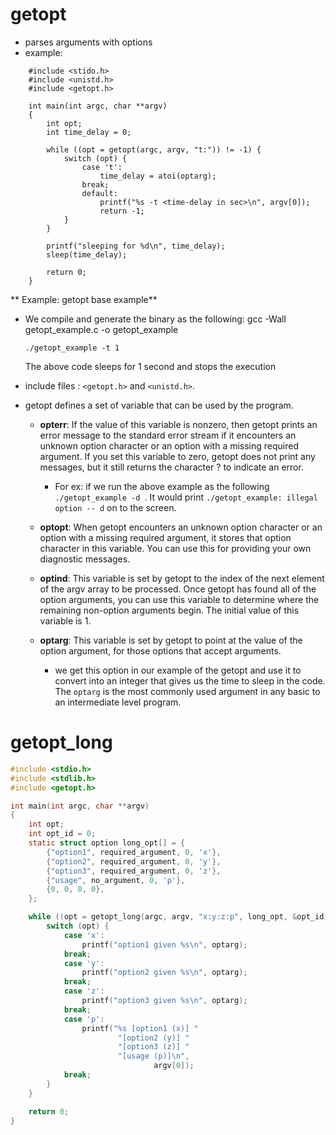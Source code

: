 # getopt


*  parses arguments with options
*  example:

``` 
    #include <stido.h>
    #include <unistd.h>
    #include <getopt.h>
    
    int main(int argc, char **argv)
    {
        int opt;
        int time_delay = 0;
        
        while ((opt = getopt(argc, argv, "t:")) != -1) {
            switch (opt) {
                case 't':
                    time_delay = atoi(optarg);
                break;
                default:
                    printf("%s -t <time-delay in sec>\n", argv[0]);
                    return -1;
            }
        }
        
        printf("sleeping for %d\n", time_delay);
        sleep(time_delay);
        
        return 0;
    }
```
    
**    Example: getopt base example**

* We compile and generate the binary as the following:
      gcc -Wall getopt_example.c -o getopt_example
      
      ./getopt_example -t 1
      
  The above code sleeps for 1 second and stops the execution

* include files : `<getopt.h>` and `<unistd.h>`.
* getopt defines a set of variable that can be used by the program.
  * **opterr**: If the value of this variable is nonzero, then getopt prints an error message to the standard error stream if it encounters an unknown option character or an option with a missing required argument. If you set this variable to zero, getopt does not print any messages, but it still returns the character ? to indicate an error.
    * For ex: if we run the above example as the following `./getopt_example -d `. It would print `./getopt_example: illegal option -- d` on to the screen.

  * **optopt**: When getopt encounters an unknown option character or an option with a missing required argument, it stores that option character in this variable. You can use this for providing your own diagnostic messages.

  * **optind**:  This variable is set by getopt to the index of the next element of the argv array to be processed. Once getopt has found all of the option arguments, you can use this variable to determine where the remaining non-option arguments begin. The initial value of this variable is 1.

  * **optarg**: This variable is set by getopt to point at the value of the option argument, for those options that accept arguments.

    * we get this option in our example of the getopt and use it to convert into an integer that gives us the time to sleep in the code. The `optarg` is the most commonly used argument in any basic to an intermediate level program.


# getopt_long

```c
#include <stdio.h>
#include <stdlib.h>
#include <getopt.h>

int main(int argc, char **argv)
{
    int opt;
    int opt_id = 0;
    static struct option long_opt[] = {
        {"option1", required_argument, 0, 'x'},
        {"option2", required_argument, 0, 'y'},
        {"option3", required_argument, 0, 'z'},
        {"usage", no_argument, 0, 'p'},
        {0, 0, 0, 0},
    };

    while ((opt = getopt_long(argc, argv, "x:y:z:p", long_opt, &opt_id)) != -1) {
        switch (opt) {
            case 'x':
                printf("option1 given %s\n", optarg);
            break;
            case 'y':
                printf("option2 given %s\n", optarg);
            break;
            case 'z':
                printf("option3 given %s\n", optarg);
            break;
            case 'p':
                printf("%s [option1 (x)] "
                        "[option2 (y)] "
                        "[option3 (z)] "
                        "[usage (p)]\n",
                                argv[0]);
            break;
        }
    }

    return 0;
}
```
